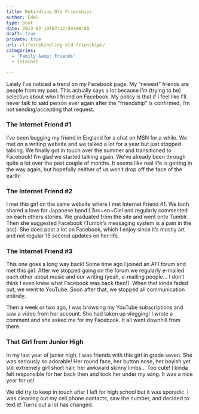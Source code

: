 ```yaml
---
title: Rekindling Old Frienships
author: Edel
type: post
date: 2013-02-19T07:12:54+00:00
draft: true
private: true
url: /life/rekindling-old-frienships/
categories:
  - 'Family &amp; Friends'
  - Internet

---
```

Lately I&#8217;ve noticed a trend on my Facebook page. My &#8220;newest&#8221; friends are people from my past. This actually says a lot because I&#8217;m (trying to be) selective about who I friend on Facebook. My policy is that if I feel like I&#8217;ll never talk to said person ever again after the &#8220;friendship&#8221; is confirmed, I&#8217;m not sending/accepting that request.

### The Internet Friend #1

I&#8217;ve been bugging my friend in England for a chat on MSN for a while. We met on a writing website and we talked a lot for a year but just stopped talking. We finally got in touch over the summer and transitioned to Facebook! I&#8217;m glad we started talking again. We&#8217;ve already been through quite a lot over the past couple of months. It seems like real life is getting in the way again, but hopefully neither of us won&#8217;t drop off the face of the earth!

### The Internet Friend #2

I met this girl on the same website where I met Internet Friend #1. We both shared a love for Japanese band L&#8217;Arc~en~Ciel and regularly commented on each others stories. We graduated from the site and went onto Tumblr. Then she suggested Facebook (Tumblr&#8217;s messaging system is a pain in the ass). She does post a lot on Facebook, which I enjoy since it&#8217;s mostly art and not regular 15 second updates on her life.

### The Internet Friend #3

This one goes a long way back! Some time ago I joined an AFI forum and met this girl. After we stopped going on the forum we regularly e-mailed each other about music and our writing (yeah, e-mailing people&#8230; I don&#8217;t think I even knew what Facebook was back then!). When that kinda faded out, we went to YouTube. Soon after that, we stopped all communication entirely.

Then a week or two ago, I was browsing my YouTube subscriptions and saw a video from her account. She had taken up vlogging! I wrote a comment and she asked me for my Facebook. It all went downhill from there.

### That Girl from Junior High

In my last year of junior high, I was friends with this girl in grade seven. She was seriously so adorable! Her round face, her button nose, her boyish yet still extremely girl short hair, her awkward skinny limbs&#8230; Too cute! I kinda felt responsible for her back then and took her under my wing. It was a nice year for us!

We did try to keep in touch after I left for high school but it was sporadic. I was cleaning out my cell phone contacts, saw the number, and decided to text it! Turns out a lot has changed.

<ol class="footnote">
</ol>